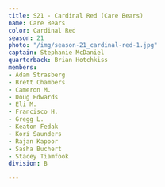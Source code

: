 ```yaml
---
title: S21 - Cardinal Red (Care Bears)
name: Care Bears
color: Cardinal Red
season: 21
photo: "/img/season-21_cardinal-red-1.jpg"
captain: Stephanie McDaniel
quarterback: Brian Hotchkiss
members:
- Adam Strasberg
- Brett Chambers
- Cameron M.
- Doug Edwards
- Eli M.
- Francisco H.
- Gregg L.
- Keaton Fedak
- Kori Saunders
- Rajan Kapoor
- Sasha Buchert
- Stacey Tiamfook
division: B

---
```

